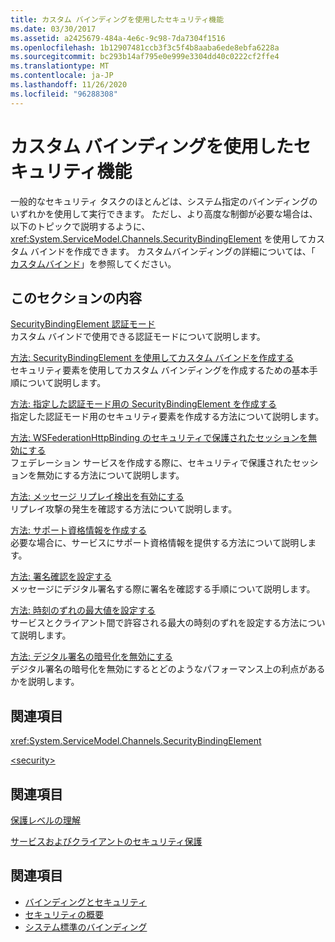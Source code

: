 ```yaml
---
title: カスタム バインディングを使用したセキュリティ機能
ms.date: 03/30/2017
ms.assetid: a2425679-484a-4e6c-9c98-7da7304f1516
ms.openlocfilehash: 1b12907481ccb3f3c5f4b8aaba6ede8ebfa6228a
ms.sourcegitcommit: bc293b14af795e0e999e3304dd40c0222cf2ffe4
ms.translationtype: MT
ms.contentlocale: ja-JP
ms.lasthandoff: 11/26/2020
ms.locfileid: "96288308"
---
```

# <a name="security-capabilities-with-custom-bindings"></a>カスタム バインディングを使用したセキュリティ機能

一般的なセキュリティ タスクのほとんどは、システム指定のバインディングのいずれかを使用して実行できます。 ただし、より高度な制御が必要な場合は、以下のトピックで説明するように、<xref:System.ServiceModel.Channels.SecurityBindingElement> を使用してカスタム バインドを作成できます。 カスタムバインディングの詳細については、「 [カスタムバインド](../extending/custom-bindings.md)」を参照してください。  
  
## <a name="in-this-section"></a>このセクションの内容  

 [SecurityBindingElement 認証モード](securitybindingelement-authentication-modes.md)  
 カスタム バインドで使用できる認証モードについて説明します。  
  
 [方法: SecurityBindingElement を使用してカスタム バインドを作成する](how-to-create-a-custom-binding-using-the-securitybindingelement.md)  
 セキュリティ要素を使用してカスタム バインディングを作成するための基本手順について説明します。  
  
 [方法: 指定した認証モード用の SecurityBindingElement を作成する](how-to-create-a-securitybindingelement-for-a-specified-authentication-mode.md)  
 指定した認証モード用のセキュリティ要素を作成する方法について説明します。  
  
 [方法: WSFederationHttpBinding のセキュリティで保護されたセッションを無効にする](how-to-disable-secure-sessions-on-a-wsfederationhttpbinding.md)  
 フェデレーション サービスを作成する際に、セキュリティで保護されたセッションを無効にする方法について説明します。  
  
 [方法: メッセージ リプレイ検出を有効にする](how-to-enable-message-replay-detection.md)  
 リプレイ攻撃の発生を確認する方法について説明します。  
  
 [方法: サポート資格情報を作成する](how-to-create-a-supporting-credential.md)  
 必要な場合に、サービスにサポート資格情報を提供する方法について説明します。  
  
 [方法: 署名確認を設定する](how-to-set-up-a-signature-confirmation.md)  
 メッセージにデジタル署名する際に署名を確認する手順について説明します。  
  
 [方法: 時刻のずれの最大値を設定する](how-to-set-a-max-clock-skew.md)  
 サービスとクライアント間で許容される最大の時刻のずれを設定する方法について説明します。  
  
 [方法: デジタル署名の暗号化を無効にする](how-to-disable-encryption-of-digital-signatures.md)  
 デジタル署名の暗号化を無効にするとどのようなパフォーマンス上の利点があるかを説明します。  
  
## <a name="reference"></a>関連項目  

 <xref:System.ServiceModel.Channels.SecurityBindingElement>  
  
 [\<security>](../../configure-apps/file-schema/wcf/security-of-custombinding.md)  
  
## <a name="related-sections"></a>関連項目  

 [保護レベルの理解](../understanding-protection-level.md)  
  
 [サービスおよびクライアントのセキュリティ保護](securing-services-and-clients.md)  
  
## <a name="see-also"></a>関連項目

- [バインディングとセキュリティ](bindings-and-security.md)
- [セキュリティの概要](security-overview.md)
- [システム標準のバインディング](../system-provided-bindings.md)
